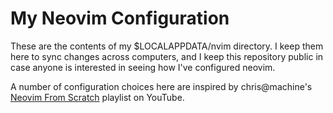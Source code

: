 # My Neovim Configuration

These are the contents of my $LOCALAPPDATA/nvim directory. I keep them here to sync changes across computers, and I keep this repository public in case anyone is interested in seeing how I've configured neovim. 

A number of configuration choices here are inspired by chris@machine's [Neovim From Scratch](https://youtube.com/playlist?list=PLhoH5vyxr6Qq41NFL4GvhFp-WLd5xzIzZ) playlist on YouTube.
